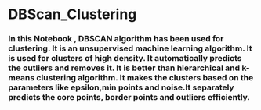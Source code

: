 # DBScan_Clustering

### In this Notebook ,  DBSCAN algorithm has been used for clustering. It is an unsupervised machine learning algorithm. It is used for clusters of high density. It automatically predicts the outliers and removes it. It is better than hierarchical and k-means clustering algorithm. It makes the clusters based on the parameters like epsilon,min points and noise.It separately predicts the core points, border points and outliers efficiently.
